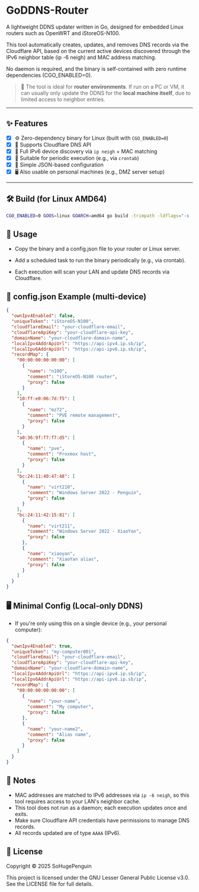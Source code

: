 # GoDDNS-Router

A lightweight DDNS updater written in Go, designed for embedded Linux routers such as OpenWRT and iStoreOS-N100.

This tool automatically creates, updates, and removes DNS records via the Cloudflare API, based on the current active devices discovered through the IPv6 neighbor table (ip -6 neigh) and MAC address matching.

No daemon is required, and the binary is self-contained with zero runtime dependencies (CGO_ENABLED=0).

> 🧠 The tool is ideal for **router environments**. If run on a PC or VM, it can usually only update the DDNS for the **local machine itself**, due to limited access to neighbor entries.

---

## ✨ Features

- [x] ⚙️ Zero-dependency binary for Linux (built with `CGO_ENABLED=0`)
- [x] 🧩 Supports Cloudflare DNS API
- [x] 📡 Full IPv6 device discovery via `ip neigh` + MAC matching
- [x] 🔁 Suitable for periodic execution (e.g., via `crontab`)
- [x] 🧠 Simple JSON-based configuration
- [x] 🖥️ Also usable on personal machines (e.g., DMZ server setup)

---

## 🛠 Build (for Linux AMD64)

```bash
CGO_ENABLED=0 GOOS=linux GOARCH=amd64 go build -trimpath -ldflags="-s -w" -o router-ddns ./
```

## 🚀 Usage

- Copy the binary and a config.json file to your router or Linux server.

- Add a scheduled task to run the binary periodically (e.g., via crontab).

- Each execution will scan your LAN and update DNS records via Cloudflare.

## 📄 config.json Example (multi-device)
```json
{
  "ownIpv4Enabled": false,
  "uniqueToken": "iStoreOS-N100",
  "cloudflareEmail": "your-cloudflare-email",
  "cloudflareApiKey": "your-cloudflare-api-key",
  "domainName": "your-cloudflare-domain-name",
  "localIpv4AddrApiUrl": "https://api-ipv4.ip.sb/ip",
  "localIpv6AddrApiUrl": "https://api-ipv6.ip.sb/ip",
  "recordMap": {
    "00:00:00:00:00:00": [
      {
        "name": "n100",
        "comment": "iStoreOS-N100 router",
        "proxy": false
      }
    ],
    "10:ff:e0:06:7d:f5": [
      {
        "name": "mz72",
        "comment": "PVE remote management",
        "proxy": false
      }
    ],
    "a0:36:9f:f7:f7:d5": [
      {
        "name": "pve",
        "comment": "Proxmox host",
        "proxy": false
      }
    ],
    "bc:24:11:40:47:48": [
      {
        "name": "virt210",
        "comment": "Windows Server 2022 - Penguin",
        "proxy": false
      }
    ],
    "bc:24:11:42:15:81": [
      {
        "name": "virt211",
        "comment": "Windows Server 2022 - XiaoYan",
        "proxy": false
      },
      {
        "name": "xiaoyan",
        "comment": "XiaoYan alias",
        "proxy": false
      }
    ]
  }
}
```


## 🖥️ Minimal Config (Local-only DDNS)

- If you're only using this on a single device (e.g., your personal computer):

```json
{
  "ownIpv4Enabled": true,
  "uniqueToken": "my-computer001",
  "cloudflareEmail": "your-cloudflare-email",
  "cloudflareApiKey": "your-cloudflare-api-key",
  "domainName": "your-cloudflare-domain-name",
  "localIpv4AddrApiUrl": "https://api-ipv4.ip.sb/ip",
  "localIpv6AddrApiUrl": "https://api-ipv6.ip.sb/ip",
  "recordMap": {
    "00:00:00:00:00:00": [
      {
        "name": "your-name",
        "comment": "My computer",
        "proxy": false
      },
      {
        "name": "your-name2",
        "comment": "Alias name",
        "proxy": false
      }
    ]
  }
}
```

## 🧠 Notes

- MAC addresses are matched to IPv6 addresses via `ip -6 neigh`, so this tool requires access to your LAN's neighbor cache.
- This tool does not run as a daemon; each execution updates once and exits.
- Make sure Cloudflare API credentials have permissions to manage DNS records.
- All records updated are of type `AAAA` (IPv6).

## 📄 License

Copyright © 2025 SoHugePenguin

This project is licensed under the GNU Lesser General Public License v3.0.
See the LICENSE file for full details.